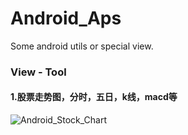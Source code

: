 # Android_Aps

Some android utils or special view.
### View - Tool
#### 1.股票走势图，分时，五日，k线，macd等

![Android_Stock_Chart](http://img.blog.csdn.net/20161209104651653?watermark/2/text/aHR0cDovL2Jsb2cuY3Nkbi5uZXQvdTAxMzYyMjA4MQ==/font/5a6L5L2T/fontsize/400/fill/I0JBQkFCMA==/dissolve/70/gravity/SouthEast)